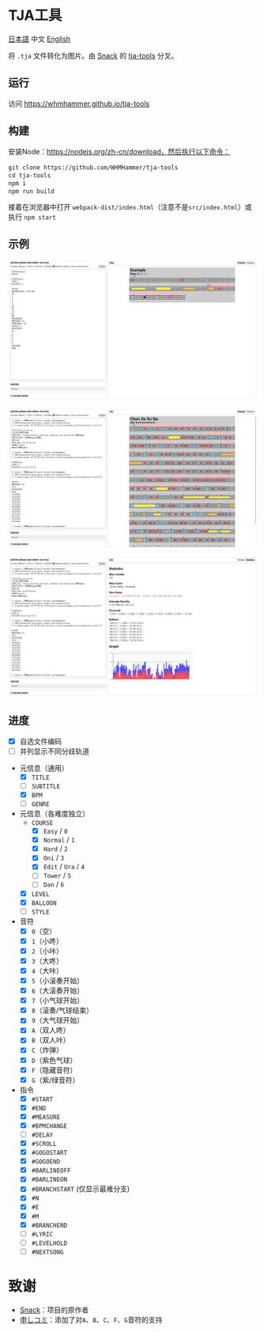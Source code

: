 # TJA工具

[日本語](README.md) 中文 [English](README-EN.md)

将 `.tja` 文件转化为图片。由 [Snack](https://github.com/Snack-X) 的 [tja-tools](https://github.com/Snack-X/tja-tools) 分叉。

## 运行

访问 https://whmhammer.github.io/tja-tools

## 构建

安装Node：https://nodejs.org/zh-cn/download，然后执行以下命令：

```
git clone https://github.com/WHMHammer/tja-tools
cd tja-tools
npm i
npm run build
```

接着在浏览器中打开 `webpack-dist/index.html`（注意不是`src/index.html`）或执行 `npm start`

## 示例

![](doc/img/示例.png)

![](doc/img/示例-春节序曲-谱面.png)

![](doc/img/示例-春节序曲-统计.png)

## 进度

- [x] 自选文件编码
- [ ] 并列显示不同分歧轨道
- 元信息（通用）
    - [x] `TITLE`
    - [ ] `SUBTITLE`
    - [x] `BPM`
    - [ ] `GENRE`
- 元信息（各难度独立）
    - `COURSE`
        - [x] `Easy` / `0`
        - [x] `Normal` / `1`
        - [x] `Hard` / `2`
        - [x] `Oni` / `3`
        - [x] `Edit` / `Ura` / `4`
        - [ ] `Tower` / `5`
        - [ ] `Dan` / `6`
    - [x] `LEVEL`
    - [x] `BALLOON`
    - [ ] `STYLE`
- 音符
    - [x] `0`（空）
    - [x] `1`（小咚）
    - [x] `2`（小咔）
    - [x] `3`（大咚）
    - [x] `4`（大咔）
    - [x] `5`（小滚奏开始）
    - [x] `6`（大滚奏开始）
    - [x] `7`（小气球开始）
    - [x] `8`（滚奏/气球结束）
    - [x] `9`（大气球开始）
    - [x] `A`（双人咚）
    - [x] `B`（双人咔）
    - [x] `C`（炸弹）
    - [x] `D`（紫色气球）
    - [x] `F`（隐藏音符）
    - [x] `G`（紫/绿音符）
- 指令
    - [x] `#START`
    - [x] `#END`
    - [x] `#MEASURE`
    - [x] `#BPMCHANGE`
    - [ ] `#DELAY`
    - [x] `#SCROLL`
    - [x] `#GOGOSTART`
    - [x] `#GOGOEND`
    - [x] `#BARLINEOFF`
    - [x] `#BARLINEON`
    - [x] `#BRANCHSTART` (仅显示最难分支)
    - [x] `#N`
    - [x] `#E`
    - [x] `#M`
    - [x] `#BRANCHEND`
    - [ ] `#LYRIC`
    - [ ] `#LEVELHOLD`
    - [ ] `#NEXTSONG`
# 致谢

- [Snack](https://github.com/Snack-X)：项目的原作者
- [申しコミ](https://github.com/0auBSQ)：添加了对`A`、`B`、`C`、`F`、`G`音符的支持

